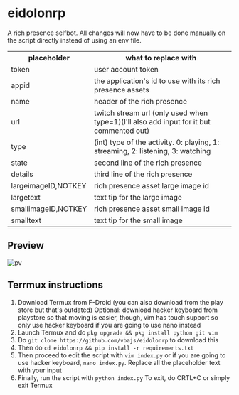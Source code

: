 # eidolonrp
A rich presence selfbot.
All changes will now have to be done manually on the script directly instead of using an env file.

<table>
<tr><th>placeholder</th><th>what to replace with</th></tr>
<tr><td>token</th><td>user account token</td></tr>
<tr><td>appid</td><td>the application's id to use with its rich presence assets</td></tr>
<tr><td>name</td><td>header of the rich presence</td></tr>
<tr><td>url</td><td>twitch stream url (only used when type=1)(I'll also add input for it but commented out)</td></tr>
<tr><td>type</td><td>(int) type of the activity. 0: playing, 1: streaming, 2: listening, 3: watching</td></tr>
<tr><td>state</td><td>second line of the rich presence</td></tr>
<tr><td>details</td><td>third line of the rich presence</td></tr>
<tr><td>largeimageID,NOTKEY</td><td>rich presence asset large image id</td></tr>
<tr><td>largetext</td><td>text tip for the large image</td></tr>
<tr><td>smallimageID,NOTKEY</td><td>rich presence asset small image id</td></tr>
<tr><td>smalltext</td><td>text tip for the small image</td></tr>
</table>

## Preview
![pv](pv.png)


## Terrmux instructions
1. Download Termux from F-Droid (you can also download from the play store but that's outdated)
Optional: download hacker keyboard from playstore so that moving is easier, though, vim has touch support so only use hacker keyboard if you are going to use nano instead
2. Launch Termux and do `pkg upgrade && pkg install python git vim`
3. Do `git clone https://github.com/vbajs/eidolonrp` to download this
4. Then do `cd eidolonrp && pip install -r requirements.txt`
5. Then proceed to edit the script with `vim index.py` or if you are going to use hacker keyboard, `nano index.py`. Replace all the placeholder text with your input
6. Finally, run the script with `python index.py`
To exit, do CRTL+C or simply exit Termux
